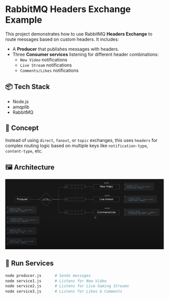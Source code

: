 # RabbitMQ Headers Exchange Example

This project demonstrates how to use RabbitMQ **Headers Exchange** to route messages based on custom headers. It includes:

- A **Producer** that publishes messages with headers.
- Three **Consumer services** listening for different header combinations:
  - `New Video` notifications
  - `Live Stream` notifications
  - `Comments/Likes` notifications

## 📦 Tech Stack
- Node.js
- amqplib
- RabbitMQ

## 🧠 Concept
Instead of using `direct`, `fanout`, or `topic` exchanges, this uses `headers` for complex routing logic based on multiple keys like `notification-type`, `content-type`, etc.

## 🖼️ Architecture

![RabbitMQ Header Exchange Architecture](./image.png)


## 🚀 Run Services

```bash
node producer.js      # Sends messages
node service1.js      # Listens for New Video
node service2.js      # Listens for Live Gaming Streams
node service3.js      # Listens for Likes & Comments
